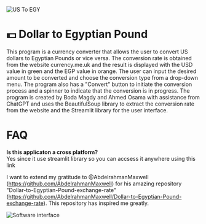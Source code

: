 ![US To EGY]( https://i.imgur.com/hWAVgrZ.jpg)

# 💵 Dollar to Egyptian Pound 

This program is a currency converter that allows the user to convert US dollars to Egyptian Pounds or vice versa. The conversion rate is obtained from the website currency.me.uk and the result is displayed with the USD value in green and the EGP value in orange. The user can input the desired amount to be converted and choose the conversion type from a drop-down menu. The program also has a "Convert" button to initiate the conversion process and a spinner to indicate that the conversion is in progress. The program is created by Boda Magdy and Ahmed Osama with assistance from ChatGPT and uses the BeautifulSoup library to extract the conversion rate from the website and the Streamlit library for the user interface.

# FAQ

**Is this applicaton a cross platform?**  
Yes since it use streamlit library so you can accsess it anywhere using this link 

I want to extend my gratitude to @AbdelrahmanMaxwell (https://github.com/AbdelrahmanMaxwell) for his amazing repository "Dollar-to-Egyptian-Pound-exchange-rate" (https://github.com/AbdelrahmanMaxwell/Dollar-to-Egyptian-Pound-exchange-rate). This repository has inspired me greatly.

 ![Software interface]( https://i.imgur.com/CbtKYwQ.png)

